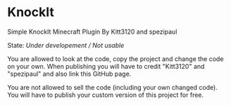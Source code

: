 # KnockIt
Simple KnockIt Minecraft Plugin
By Kitt3120 and spezipaul

State: *Under developement / Not usable*


You are allowed to look at the code, copy the project and change the code on your own.
When publishing you will have to credit "Kitt3120" and "spezipaul" and also link this GitHub page.

You are not allowed to sell the code (including your own changed code). You will have to publish your custom version of this project for free.
